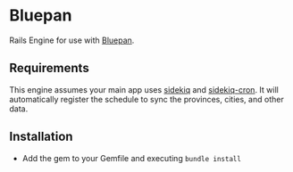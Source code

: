 # Bluepan

Rails Engine for use with [Bluepan](https://bluepan.net).

## Requirements

This engine assumes your main app uses [sidekiq](https://github.com/mperham/sidekiq) and [sidekiq-cron](https://github.com/ondrejbartas/sidekiq-cron). It will automatically register the schedule to sync the provinces, cities, and other data.

## Installation

- Add the gem to your Gemfile and executing `bundle install`
